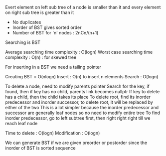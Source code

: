 Evert element on left sub tree of a node is smaller than it and every element on right sub tree is greater than it

- No duplicates
- Inorder of BST gives sorted order
- Number of BST for 'n' nodes : 2nCn/(n+1)

Searching is BST

Average searching time complexity : O(logn)
Worst case searching time complexity : O(n) : for skewed tree

For inserting in a BST we need a tailing pointer

Creating BST = O(nlogn)
Insert : O(n) to insert n elements
Search : O(logn)

To delete a node, need to modify parents pointer
Search for the key, if found, then if key has no child, parents link becomes nullptr
If key to delete has a child, then the child takes its place
To delete root, find its inorder predecessor and inorder successor, to delete root, it will be replaced by either of the two
This is a lot simpler because the inorder predecessor and successor are generally leaf nodes so no need to modify entire tree
To find inorder predecessor, go to left subtree first, then right right right till we reach leaf node

Time to delete : O(logn)
Modification : O(logn)

We can generate BST if we are given preorder or postorder since the inorder of BST is sorted sequence

